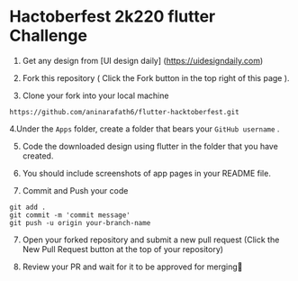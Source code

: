 # Hactoberfest 2k220 flutter Challenge

1. Get any design from [UI design daily] (https://uidesigndaily.com) 

2. Fork this repository ( Click the Fork button in the top right of this page ).

3. Clone your fork into your local machine

```
https://github.com/aninarafath6/flutter-hacktoberfest.git
```

4.Under the ```Apps``` folder, create a folder that bears your ```GitHub username``` .

5. Code the downloaded design using flutter in the folder that you have created.

6. You should include screenshots of app pages in your README file.

7. Commit and Push your code

```
git add .
git commit -m 'commit message'
git push -u origin your-branch-name
```
7. Open your forked repository and submit a new pull request (Click the New Pull Request button at the top of your repository)

8. Review your PR and wait for it to be approved for merging🎉
